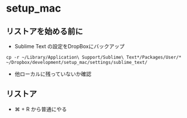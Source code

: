 # setup_mac

## リストアを始める前に
* Sublime Text の設定をDropBoxにバックアップ

```
cp -r ~/Library/Application\ Support/Sublime\ Text*/Packages/User/* ~/Dropbox/development/setup_mac/settings/sublime_text/
```

* 他ローカルに残っていないか確認

## リストア
* ⌘ + R から普通にやる